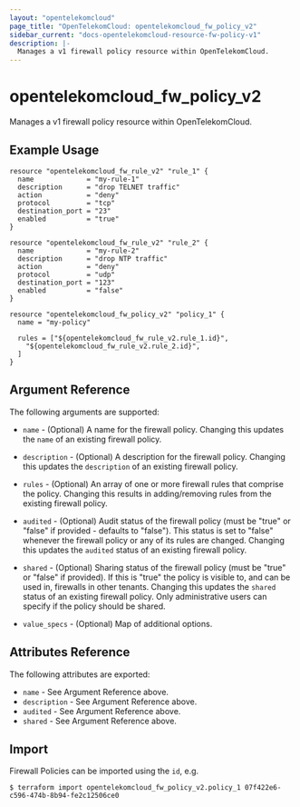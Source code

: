 ```yaml
---
layout: "opentelekomcloud"
page_title: "OpenTelekomCloud: opentelekomcloud_fw_policy_v2"
sidebar_current: "docs-opentelekomcloud-resource-fw-policy-v1"
description: |-
  Manages a v1 firewall policy resource within OpenTelekomCloud.
---
```


# opentelekomcloud\_fw\_policy_v2

Manages a v1 firewall policy resource within OpenTelekomCloud.

## Example Usage

```hcl
resource "opentelekomcloud_fw_rule_v2" "rule_1" {
  name             = "my-rule-1"
  description      = "drop TELNET traffic"
  action           = "deny"
  protocol         = "tcp"
  destination_port = "23"
  enabled          = "true"
}

resource "opentelekomcloud_fw_rule_v2" "rule_2" {
  name             = "my-rule-2"
  description      = "drop NTP traffic"
  action           = "deny"
  protocol         = "udp"
  destination_port = "123"
  enabled          = "false"
}

resource "opentelekomcloud_fw_policy_v2" "policy_1" {
  name = "my-policy"

  rules = ["${opentelekomcloud_fw_rule_v2.rule_1.id}",
    "${opentelekomcloud_fw_rule_v2.rule_2.id}",
  ]
}
```

## Argument Reference

The following arguments are supported:

* `name` - (Optional) A name for the firewall policy. Changing this
    updates the `name` of an existing firewall policy.

* `description` - (Optional) A description for the firewall policy. Changing
    this updates the `description` of an existing firewall policy.

* `rules` - (Optional) An array of one or more firewall rules that comprise
    the policy. Changing this results in adding/removing rules from the
    existing firewall policy.

* `audited` - (Optional) Audit status of the firewall policy
    (must be "true" or "false" if provided - defaults to "false").
    This status is set to "false" whenever the firewall policy or any of its
    rules are changed. Changing this updates the `audited` status of an existing
    firewall policy.

* `shared` - (Optional) Sharing status of the firewall policy (must be "true"
    or "false" if provided). If this is "true" the policy is visible to, and
    can be used in, firewalls in other tenants. Changing this updates the
    `shared` status of an existing firewall policy. Only administrative users
    can specify if the policy should be shared.

* `value_specs` - (Optional) Map of additional options.

## Attributes Reference

The following attributes are exported:

* `name` - See Argument Reference above.
* `description` - See Argument Reference above.
* `audited` - See Argument Reference above.
* `shared` - See Argument Reference above.

## Import

Firewall Policies can be imported using the `id`, e.g.

```
$ terraform import opentelekomcloud_fw_policy_v2.policy_1 07f422e6-c596-474b-8b94-fe2c12506ce0
```
